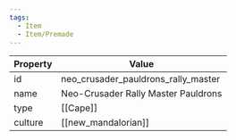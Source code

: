 ```yaml
---
tags:
  - Item
  - Item/Premade
---
```


| Property | Value                               |
| -------- | ----------------------------------- |
| id       | neo_crusader_pauldrons_rally_master |
| name     | Neo-Crusader Rally Master Pauldrons |
| type     | [[Cape]]                            |
| culture  | [[new_mandalorian]]                 |


